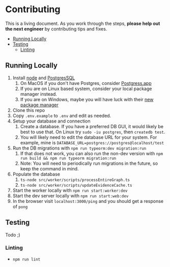 # Contributing

This is a living document. As you work through the steps, **please help out the next engineer** by contributing tips and fixes.

<!-- TOC is automatically generated -->
<!-- to update use the npm package markdown-toc (easy way: `npx markdown-toc -i CONTRIBUTING.md`) -->

<!-- toc -->

- [Running Locally](#running-locally)
- [Testing](#testing)
  * [Linting](#linting)

<!-- tocstop -->

## Running Locally

1. Install [node](https://nodejs.org/en/) and [PostgresSQL](https://www.postgresql.org/)
    1. On MacOS if you don't have Postgres, consider [Postgress.app](https://postgresapp.com/)
    1. If you are on Linux based system, consider your local package manager instead. 
    1. If you are on Windows, maybe you will have luck with their [new package manager](https://devblogs.microsoft.com/commandline/windows-package-manager-preview/)
1. Clone this repo
1. Copy `.env.example` to `.env` and edit as needed.
1. Setup your database and connection
    1. Create a database. If you have a preferred DB GUI, it would likely be best to use that. On Linux try `sudo -iu postgres`, then `createdb test`.
    1. You will likely need to edit the database URL for your system. For example, mine is `DATABASE_URL=postgres://postgres@localhost/test`
1. Run the DB migrations with `npm run typeorm:dev migration:run`
    1. If that does not work, you can also run the non-dev version with `npm run build && npm run typeorm migration:run`
    1. Note: You will need to periodically run migrations in the future, so keep the command in mind.
1. Populate the database
    1. `ts-node src/worker/scripts/processEntireGraph.ts`
    1. `ts-node src/worker/scripts/updateEvidenceCache.ts`
1. Start the worker locally with `npm run start:worker:dev`
1. Start the dev server locally with `npm run start:web:dev`
1. In the browser visit `localhost:3000/ping` and you should get a response of `pong`

## Testing

Todo ;)

### Linting

- `npm run lint`
